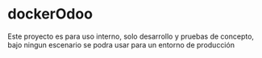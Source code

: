 # dockerOdoo
Este proyecto es para uso interno, solo desarrollo y pruebas de concepto, bajo ningun escenario se podra usar para un entorno de producción

